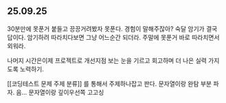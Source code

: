 ## 25.09.25
30분만에 못푼거 붙들고 끙끙거려봤자 못푼다. 경험이 말해주잖아? 숙달 암기가 결국 답이다. 암기하려 따라치다보면 그냥 어느순간 되더라. 주말에 못푼거 바로 따라치면서 외워라.

나머지 시간은이제 프로젝트로 개선지점 보는 눈을 기르고 회고하며 더 나은 실력 가지도록 노력하기.

[[코딩테스트 문제 주제 분류]] 를 통해서 주제하나잡고 판다. 문자열이랑 완탐 부분 파자. 음... 문자열이랑 깊이우선쪽 고고싱

